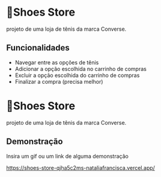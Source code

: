
# 👟Shoes Store

projeto de uma loja de tênis da marca Converse.



## Funcionalidades

- Navegar entre as opções de tênis
- Adicionar a opção escolhida no carrinho de compras
- Excluir a opção escolhida do carrinho de compras
- Finalizar a compra (precisa melhor)



# 👟Shoes Store

projeto de uma loja de tênis da marca Converse.



## Demonstração

Insira um gif ou um link de alguma demonstração

https://shoes-store-qjha5c2ms-nataliafrancisca.vercel.app/